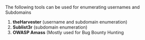 
The following tools can be used for enumerating usernames and Subdomains

1.  **theHarvester** (username and subdomain enumeration)
2.  **Sublist3r** (subdomain enumeration)
3.  **OWASP Amass** (Mostly used for Bug Bounty Hunting
